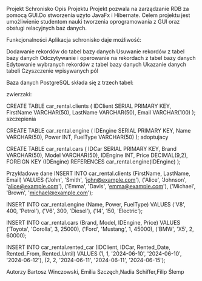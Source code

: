 Projekt Schronisko
Opis Projektu
Projekt pozwala na zarządzanie RDB za pomocą GUI.Do stworzenia użyto JavaFx i Hibernate. Celem projektu jest umożliwienie studentom nauki tworzenia oprogramowania z GUI oraz obsługi relacyjnych baz danych.

Funkcjonalności
Aplikacja schronisko daje możliwość:

Dodawanie rekordów do tabel bazy danych
Usuwanie  rekordów z tabel bazy danych
Odczytywanie i operowanie na rekordach z tabel bazy danych
Edytowanie wybranych rekordów z tabel bazy danych
Ukazanie danych tabeli
Czyszczenie wpisywanych pól

Baza danych PostgreSQL składa się z trzech tabel:

zwierzaki:

CREATE TABLE car_rental.clients (
    IDClient SERIAL PRIMARY KEY,
    FirstName VARCHAR(50),
    LastName VARCHAR(50),
    Email VARCHAR(100)
);
szczepienia

CREATE TABLE car_rental.engine (
    IDEngine SERIAL PRIMARY KEY,
    Name VARCHAR(50),
 Power INT,
    FuelType VARCHAR(50)
);
adoptujacy

CREATE TABLE car_rental.cars (
    IDCar SERIAL PRIMARY KEY,
    Brand VARCHAR(50),
    Model VARCHAR(50),
    IDEngine INT,
    Price DECIMAL(9,2),
    FOREIGN KEY (IDEngine) REFERENCES car_rental.engine(IDEngine)
);

Przykładowe dane
INSERT INTO car_rental.clients (FirstName, LastName, Email) VALUES
('John', 'Smith', 'john@example.com'),
('Alice', 'Johnson', 'alice@example.com'),
('Emma', 'Davis', 'emma@example.com'),
('Michael', 'Brown', 'michael@example.com');

INSERT INTO car_rental.engine (Name, Power, FuelType) VALUES
('V8', 400, 'Petrol'),
('V6', 300, 'Diesel'),
('I4', 150, 'Electric');

INSERT INTO car_rental.cars (Brand, Model, IDEngine, Price) VALUES
('Toyota', 'Corolla', 3, 25000),
('Ford', 'Mustang', 1, 45000),
('BMW', 'X5', 2, 60000);

INSERT INTO car_rental.rented_car (IDClient, IDCar, Rented_Date, Rented_From, Rented_Until) VALUES
(1, 1, '2024-06-10', '2024-06-10', '2024-06-12'),
(2, 2, '2024-06-11', '2024-06-11', '2024-06-15');


Autorzy
Bartosz Winczowski, Emilia Szczęch,Nadia Schiffer,Filip Ślemp
